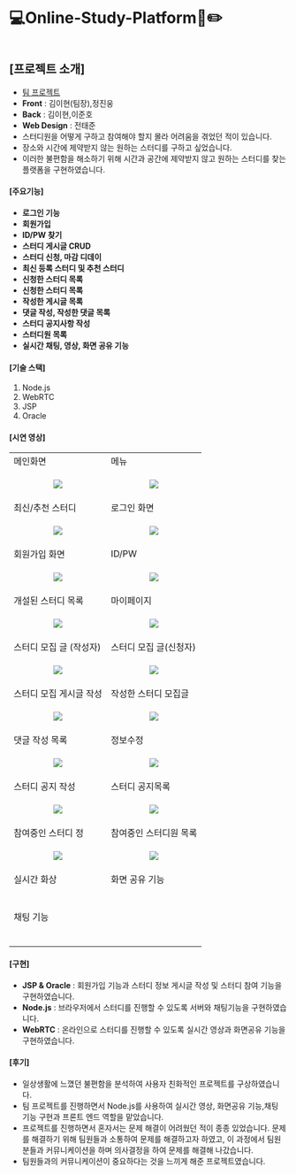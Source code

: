 # 💻Online-Study-Platform📖✏️

<p align="center">
  <img src="">
</p>

## [프로젝트 소개]
- <u>팀 프로젝트</u>
- **Front** : 김이현(팀장),정진웅
- **Back** : 김이현,이준호
- **Web Design** : 전태준
- 스터디원을 어떻게 구하고 참여해야 할지 몰라 어려움을 겪었던 적이 있습니다.
- 장소와 시간에 제약받지 않는 원하는 스터디를 구하고 싶었습니다. 
- 이러한 불편함을 해소하기 위해 시간과 공간에 제약받지 않고 원하는 스터디를 찾는 플랫폼을 구현하였습니다. 


#### [주요기능]
- **로그인 기능**
- **회원가입**
- **ID/PW 찾기**
- **스터디 게시글 CRUD**
- **스터디 신청, 마감 디데이**
- **최신 등록 스터디 및 추천 스터디**
- **신청한 스터디 목록**
- **신청한 스터디 목록**
- **작성한 게시글 목록**
- **댓글 작성, 작성한 댓글 목록**
- **스터디 공지사항 작성**
- **스터디원 목록**
- **실시간 채팅, 영상, 화면 공유 기능**


#### [기술 스택]
1. Node.js
2. WebRTC
3. JSP
4. Oracle

#### [시연 영상]

<table>
  <tr>
    <td>메인화면</td>
    <td>메뉴</td>
  </tr>
  <tr>
    <td>
      <p align="center">
        <img src="https://github.com/dev-yihyun/Online-Study-Platform/assets/67820737/9dbd81ac-782f-45ee-b57c-4fd3b38fe309">
      </p>
    </td>
    <td>
      <p align="center">
        <img src="https://github.com/dev-yihyun/Online-Study-Platform/assets/67820737/ea12786a-43a7-45bb-b134-1672ca0a99c2">
      </p>
    </td>
  </tr>

  <tr>
    <td>최신/추천 스터디</td>
    <td>로그인 화면</td>
  </tr>
  <tr>
    <td>
      <p align="center">
        <img src="https://github.com/dev-yihyun/Online-Study-Platform/assets/67820737/d55f3738-6552-4857-b31f-552ab38aec6b">
      </p>
    </td>
    <td>
      <p align="center">
        <img src="https://github.com/dev-yihyun/Online-Study-Platform/assets/67820737/a79b9fac-0e98-42a4-8e8a-8a6b5abafa4e">
      </p>
    </td>
  </tr>

  <tr>
    <td>회원가입 화면</td>
    <td>ID/PW</td>
  </tr>
  <tr>
    <td>
      <p align="center">
        <img src="https://github.com/dev-yihyun/Online-Study-Platform/assets/67820737/2402ac6d-71c8-48b4-b623-8234c81cf250">
      </p>
    </td>
    <td>
      <p align="center">
        <img src="https://github.com/dev-yihyun/Online-Study-Platform/assets/67820737/a492f635-91bb-4345-94a6-5f4769327fac">
      </p>
    </td>
  </tr>

  <tr>
    <td>개설된 스터디 목록</td>
    <td>마이페이지</td>
  </tr>
  <tr>
    <td>
      <p align="center">
        <img src="https://github.com/dev-yihyun/Online-Study-Platform/assets/67820737/1d5a7b74-405f-4682-8d65-d5cc5d0f14d7">
      </p>
    </td>
    <td>
      <p align="center">
        <img src="https://github.com/dev-yihyun/Online-Study-Platform/assets/67820737/60fca491-4ff7-4f8f-9f01-73e1773777ad">
      </p>
    </td>
  </tr>

  <tr>
    <td>스터디 모집 글 (작성자)</td>
    <td>스터디 모집 글(신청자)</td>
  </tr>
  <tr>
    <td>
      <p align="center">
        <img src="https://github.com/dev-yihyun/Online-Study-Platform/assets/67820737/f540800c-9b0d-4a84-b4e0-3fdf617fe224">
      </p>
    </td>
    <td>
      <p align="center">
        <img src="https://github.com/dev-yihyun/Online-Study-Platform/assets/67820737/8d72e8dd-b9eb-4464-9f26-aef20d1f3168">
      </p>
    </td>
  </tr>

  <tr>
    <td>스터디 모집 게시글 작성</td>
    <td>작성한 스터디 모집글</td>
  </tr>
  <tr>
    <td>
      <p align="center">
        <img src="https://github.com/dev-yihyun/Online-Study-Platform/assets/67820737/13897830-924b-4ae9-ab05-dbbc0698a25b">
      </p>
    </td>
    <td>
      <p align="center">
        <img src="https://github.com/dev-yihyun/Online-Study-Platform/assets/67820737/2f8e2cb7-43fa-4d36-a885-712d13e48e29">
      </p>
    </td>
  </tr>


  <tr>
    <td>댓글 작성 목록</td>
    <td>정보수정</td>
  </tr>
  <tr>
    <td>
      <p align="center">
        <img src="https://github.com/dev-yihyun/Online-Study-Platform/assets/67820737/45f5fda8-22cf-41de-b2a2-542c5ba59ac7">
      </p>
    </td>
    <td>
      <p align="center">
        <img src="https://github.com/dev-yihyun/Online-Study-Platform/assets/67820737/6d3d1e0e-7a3e-4d21-81c7-784d15c8f466">
      </p>
    </td>
  </tr>

  <tr>
    <td>스터디 공지 작성</td>
    <td>스터디 공지목록</td>
  </tr>
  <tr>
    <td>
      <p align="center">
        <img src="https://github.com/dev-yihyun/Online-Study-Platform/assets/67820737/7fbda08d-8cda-4762-8399-f09740c69c91">
      </p>
    </td>
    <td>
      <p align="center">
        <img src="https://github.com/dev-yihyun/Online-Study-Platform/assets/67820737/f5bd91cf-4692-4630-b45f-461f4b7dc4f1">
      </p>
    </td>
  </tr>

  <tr>
    <td>참여중인 스터디 정</td>
    <td>참여중인 스터디원 목록</td>
  </tr>
  <tr>
    <td>
      <p align="center">
        <img src="https://github.com/dev-yihyun/Online-Study-Platform/assets/67820737/2b5c0a7a-fe46-4d8f-8d44-2477b410492f">
      </p>
    </td>
    <td>
      <p align="center">
        <img src="https://github.com/dev-yihyun/Online-Study-Platform/assets/67820737/6f5c5bfc-08a6-4a5e-9fc7-dff51459e7aa">
      </p>
    </td>
  </tr>


  <tr>
    <td>실시간 화상</td>
    <td>화면 공유 기능</td>
  </tr>
  <tr>
    <td>
      <p align="center">
        <img src="">
      </p>
    </td>
    <td>
      <p align="center">
        <img src="">
      </p>
    </td>
  </tr>

  <tr>
    <td>채팅 기능</td>
    <td> </td>
  </tr>
  <tr>
    <td>
      <p align="center">
        <img src="">
      </p>
    </td>
    <td>
      <p align="center">
        <img src="">
      </p>
    </td>
  </tr>

</table>


#### [구현]
- **JSP & Oracle** : 회원가입 기능과 스터디 정보 게시글 작성 및 스터디 참여 기능을 구현하였습니다.
- **Node.js** : 브라우저에서 스터디를 진행할 수 있도록 서버와 채팅기능을 구현하였습니다.
- **WebRTC** : 온라인으로 스터디를 진행할 수 있도록 실시간 영상과 화면공유 기능을 구현하였습니다.

#### [후기]
- 일상생활에 느꼈던 불편함을 분석하여 사용자 친화적인 프로젝트를 구상하였습니다.
- 팀 프로젝트를 진행하면서 Node.js를 사용하여 실시간 영상, 화면공유 기능,채팅 기능 구현과 프론트 엔드 역할을 맡았습니다. 
- 프로젝트를 진행하면서 혼자서는 문제 해결이 어려웠던 적이 종종 있었습니다. 문제를 해결하기 위해 팀원들과 소통하여 문제를 해결하고자 하였고, 이 과정에서 팀원분들과 커뮤니케이션을 하며 의사결정을 하여 문제를 해결해 나갔습니다.
- 팀원들과의 커뮤니케이션이 중요하다는 것을 느끼게 해준 프로젝트였습니다.
